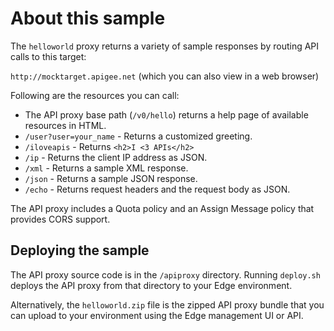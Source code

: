 # About this sample

The `helloworld` proxy returns a variety of sample responses by routing API calls to this target:

`http://mocktarget.apigee.net` (which you can also view in a web browser)

Following are the resources you can call:

* The API proxy base path (`/v0/hello`) returns a help page of available resources in HTML.
* `/user?user=your_name` - Returns a customized greeting.
* `/iloveapis` - Returns `<h2>I <3 APIs</h2>`
* `/ip` - Returns the client IP address as JSON.
* `/xml` - Returns a sample XML response.
* `/json` - Returns a sample JSON response.
* `/echo` - Returns request headers and the request body as JSON.

The API proxy includes a Quota policy and an Assign Message policy that provides CORS support.

## Deploying the sample

The API proxy source code is in the `/apiproxy` directory. Running `deploy.sh` deploys the API proxy from that directory to your Edge environment.

Alternatively, the `helloworld.zip` file is the zipped API proxy bundle that you can upload to your environment using the Edge management UI or API.